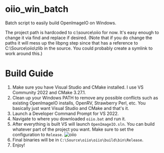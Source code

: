 # oiio_win_batch
 
Batch script to easily build OpenImageIO on Windows.

The project path is hardcoded to c:\source\oiio for now. It's easy enough to change it via find and replace if desired. (Note that if you do change the paths it will mess up the libpng step since that has a reference to C:\Source\oiio\zlib in the source. You could probably create a symlink to work around this.)

# Build Guide

1. Make sure you have Visual Studio and CMake installed. I use VS Community 2022 and CMake 3.27.1.
2. Clean up your Windows PATH to remove any possible conflicts such as existing OpenImageIO installs, OpenRV, Strawberry Perl, etc. You basically just want Visual Studio and CMake and that's it.
3. Launch a Developer Command Prompt for VS 2022.
4. Navigate to where you downloaded `oiio.bat` and run it.
5. After everything is built VS will launch `OpenImageIO.sln`. You can build whatever part of the project you want. Make sure to set the configuration to `Release`.
   ![oiio](https://github.com/BrianHanke/oiio_win_batch/assets/59420805/8840f297-a327-4835-bc2f-b7848278d63c)
7. Final binaries will be in `C:\Source\oiio\oiio\build\bin\Release`.
8. Enjoy!

